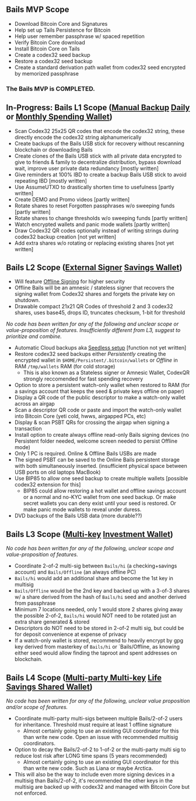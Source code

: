 ## Bails MVP Scope

- Download Bitcoin Core and Signatures
- Help set up Tails Persistence for Bitcoin
- Help user remember passphrase w/ spaced repetition
- Verify Bitcoin Core download
- Install Bitcoin Core on Tails
- Create a codex32 seed backup
- Restore a codex32 seed backup
- Create a standard derivation path wallet from codex32 seed encrypted by memorized passphrase

### The Bails MVP is COMPLETED.

## In-Progress: Bails L1 Scope ([Manual Backup](https://bitcoin.design/guide/how-it-works/private-key-management/manual-backup/) [Daily](https://bitcoin.design/guide/daily-spending-wallet/) or [Monthly Spending Wallet](https://bitcoin.design/guide/designing-products/personal-finance/#monthly-budgeting))

- Scan Codex32 25x25 QR codes that encode the codex32 string, these directly encode the codex32 string alphanumerically
- Create backups of the Bails USB stick for recovery without rescanning blockchain or downloading Bails
- Create clones of the Bails USB stick with all private data encrypted to give to friends & family to decentralize distribution, bypass download wait, improve user private data redundancy [mostly written]
- Give reminders at 100% IBD to create a backup Bails USB stick to avoid repeating IBD [mostly written]
- Use AssumeUTXO to drastically shorten time to usefulness [partly written]
- Create DEMO and Promo videos [partly written]
- Rotate shares to reset Forgotten passphrases w/o sweeping funds [partly written]
- Rotate shares to change thresholds w/o sweeping funds [partly written]
- Watch encrypted wallets and panic mode wallets [partly written]
- Draw Codex32 QR codes optionally instead of writing strings during codex32 backup creation [not yet written]
- Add extra shares w/o rotating or replacing existing shares [not yet written]

## Bails L2 Scope ([External Signer](https://bitcoin.design/guide/how-it-works/private-key-management/external-signers/) [Savings Wallet](https://bitcoin.design/guide/designing-products/personal-finance/#savings)) 
- Will feature [Offline Signing](https://github.com/bitcoin/bitcoin/blame/master/doc/offline-signing-tutorial.md) for higher security
- Offline Bails will be an amnesic / stateless signer that recovers the signing wallet from Codex32 shares and forgets the private key on shutdown.
- Drawable compact 21x21 QR Codes of threshold 2 and 3 codex32 shares, uses base45, drops ID, truncates checksum, 1-bit for threshold

_No code has been written for any of the following and unclear scope or value-proposition of features. Insufficiently different from L3, suggest to prioritize and combine._
- Automatic Cloud backups aka [Seedless setup](https://bitcoin.design/guide/how-it-works/private-key-management/cloud-backup/)  [function not yet written]
- Restore codex32 seed backups either <i>Persistently</i> creating the encrypted wallet in `$HOME/Persistent/.bitcoin/wallets` or <i>Offline</i> in RAM `/tmp/wallets` RAM (for cold storage)
  - This is also known as a Stateless signer or Amnesic Wallet, CodexQR strongly reccomended for fast spending recovery
- Option to store a persistent watch-only wallet when restored to RAM (for a savings account that keeps the seed & private keys offline on paper)
- Display a QR code of the public descriptor to make a watch-only wallet across an airgap
- Scan a descriptor QR code or paste and import the watch-only wallet into Bitcoin Core (yeti cold, hwws, airgapped PCs, etc)
- Display & scan PSBT QRs for crossing the airgap when signing a transaction
- Install option to create always offline read-only Bails signing devices (no Persistent folder needed, welcome screen needed to persist Offline mode)
- Only 1 PC is required. Online & Offline Bails USBs are made
- The signed PSBT can be saved to the Online Bails persistent storage with both simultaneously inserted. (insufficient physical space between USB ports on old laptops MacBook)
- Use BIP85 to allow one seed backup to create multiple wallets [possible codex32 extension for this]
  - BIP85 could allow restoring a hot wallet and offline savings account or a normal and no-KYC wallet from one seed backup. Or make secret wallets you can deny exist until your seed is restored. Or make panic mode wallets to reveal under duress.
- DVD backups of the Bails USB data (more durable??)


## Bails L3 Scope ([Multi-key](https://bitcoin.design/guide/how-it-works/private-key-management/multi-key/) [Investment Wallet](https://bitcoin.design/guide/how-it-works/private-key-management/overview/#picking-a-scheme-for-your-product))
_No code has been written for any of the following, unclear scope and value-proposition of features._

- Coordinate 2-of-2 multi-sig between `Bails/hi` (a checking+savings account) and `Bails/Offline` (an always offline PC)
- `Bails/hi` would add an additional share and become the 1st key in multisig
- `Bails/Offline` would be the 2nd key and backed up with a 3-of-3 shares w/ a share derived from the hash of `Bails/hi` seed and another derived from passphrase
- Minimum 7 locations needed, only 1 would store 2 shares giving away the possible 2-of-2, `Bails/hi` would NOT need to be rotated just an extra share generated & stored
- Descriptors do NOT need to be stored in 2-of-2 multi sig, but could be for deposit convenience at expense of privacy
- If a watch-only wallet is stored, recommend to heavily encrypt by gpg key derived from masterkey of `Bails/hi` or `Bails/Offline, as knowing either seed would allow finding the taproot and spent addresses on blockchain.

## Bails L4 Scope ([Multi-party Multi-key](https://bitcoin.design/guide/how-it-works/private-key-management/overview/#shared-schemes) [Life Savings Shared Wallet](https://bitcoin.design/guide/shared-wallet/))
_No code has been written for any of the following, unclear value proposition and/or scope of features._

- Coordinate multi-party multi-sigs between multiple Bails/2-of-2 users for inheritance. Threshold must require at least 1 offline signature
  - Almost certainly going to use an existing GUI coordinator for this than write new code. Open an issue with recommended multisig coordinators.
- Option to decay the Bails/2-of-2 to 1-of-2 or the multi-party multi sig to reduce lost risk after LONG time spans (5 years recommended)
  - Almost certainly going to use an existing GUI coordinator for this than write new code. Such as Liana or maybe Arctica.
- This will also be the way to include even more signing devices in a multisig than Bails/2-of-2, it's recommended the other keys in the multisig are backed up with codex32 and managed with Bitcoin Core but not enforced.
